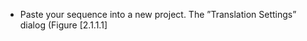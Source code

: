 

-   Paste your sequence into a new project. The &rdquo;Translation Settings&rdquo;
    dialog (Figure&nbsp;[2.1.1.1]